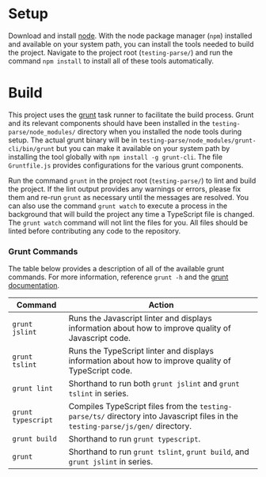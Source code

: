 # Setup
Download and install [node](https://nodejs.org/).  With the node package manager (`npm`) installed and available on your system path, you can install the tools needed to build the project.  Navigate to the project root (`testing-parse/`) and run the command `npm install` to install all of these tools automatically.

# Build
This project uses the [grunt](http://gruntjs.com/) task runner to facilitate the build process.  Grunt and its relevant components should have been installed in the `testing-parse/node_modules/` directory when you installed the node tools during setup.  The actual grunt binary will be in `testing-parse/node_modules/grunt-cli/bin/grunt` but you can make it available on your system path by installing the tool globally with `npm install -g grunt-cli`.  The file `Gruntfile.js` provides configurations for the various grunt components.

Run the command `grunt` in the project root (`testing-parse/`) to lint and build the project.  If the lint output provides any warnings or errors, please fix them and re-run `grunt` as necessary until the messages are resolved.  You can also use the command `grunt watch` to execute a process in the background that will build the project any time a TypeScript file is changed.  The `grunt watch` command will not lint the files for you.  All files should be linted before contributing any code to the repository.

### Grunt Commands
The table below provides a description of all of the available grunt commands.  For more information, reference `grunt -h` and the [grunt documentation](http://gruntjs.com/getting-started).

| Command | Action |
| --- | --- |
| `grunt jslint` | Runs the Javascript linter and displays information about how to improve quality of Javascript code. |
| `grunt tslint` | Runs the TypeScript linter and displays information about how to improve quality of TypeScript code. |
| `grunt lint` | Shorthand to run both `grunt jslint` and `grunt tslint` in series. |
| `grunt typescript` | Compiles TypeScript files from the `testing-parse/ts/` directory into Javascript files in the `testing-parse/js/gen/` directory. |
| `grunt build` | Shorthand to run `grunt typescript`. |
| `grunt` | Shorthand to run `grunt tslint`, `grunt build`, and `grunt jslint` in series. |
